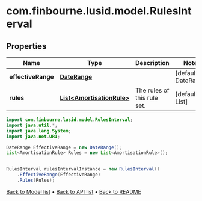 # com.finbourne.lusid.model.RulesInterval

## Properties

Name | Type | Description | Notes
------------ | ------------- | ------------- | -------------
**effectiveRange** | [**DateRange**](DateRange.md) |  | [default to DateRange]
**rules** | [**List&lt;AmortisationRule&gt;**](AmortisationRule.md) | The rules of this rule set. | [default to List<AmortisationRule>]

```java
import com.finbourne.lusid.model.RulesInterval;
import java.util.*;
import java.lang.System;
import java.net.URI;

DateRange EffectiveRange = new DateRange();
List<AmortisationRule> Rules = new List<AmortisationRule>();


RulesInterval rulesIntervalInstance = new RulesInterval()
    .EffectiveRange(EffectiveRange)
    .Rules(Rules);
```


[Back to Model list](../README.md#documentation-for-models) &#8226; [Back to API list](../README.md#documentation-for-api-endpoints) &#8226; [Back to README](../README.md)
